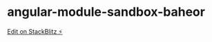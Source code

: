 # angular-module-sandbox-baheor

[Edit on StackBlitz ⚡️](https://stackblitz.com/edit/angular-module-sandbox-baheor)